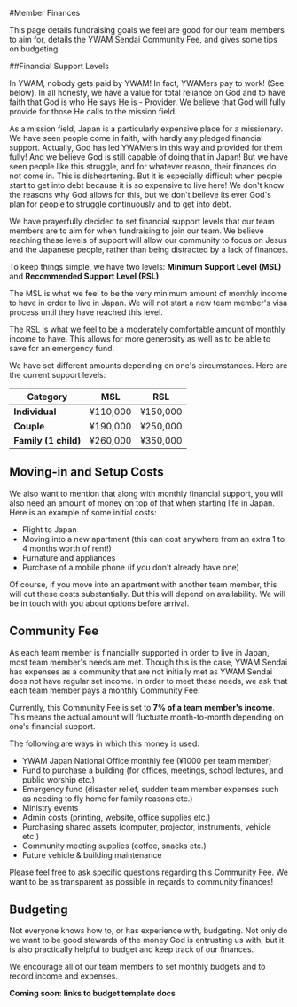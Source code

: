 #Member Finances

This page details fundraising goals we feel are good for our team members to aim for, details the YWAM Sendai Community Fee, and gives some tips on budgeting.

##Financial Support Levels

In YWAM, nobody gets paid by YWAM! In fact, YWAMers pay to work! (See below). In all honesty, we have a value for total reliance on God and to have faith that God is who He says He is - Provider. We believe that God will fully provide for those He calls to the mission field.

As a mission field, Japan is a particularly expensive place for a missionary. We have seen people come in faith, with hardly any pledged financial support. Actually, God has led YWAMers in this way and provided for them fully! And we believe God is still capable of doing that in Japan! But we have seen people like this struggle, and for whatever reason, their finances do not come in. This is disheartening. But it is especially difficult when people start to get into debt because it is so expensive to live here! We don't know the reasons why God allows for this, but we don't believe its ever God's plan for people to struggle continuously and to get into debt.

We have prayerfully decided to set financial support levels that our team members are to aim for when fundraising to join our team. We believe reaching these levels of support will allow our community to focus on Jesus and the Japanese people, rather than being distracted by a lack of finances.

To keep things simple, we have two levels: **Minimum Support Level (MSL)** and **Recommended Support Level (RSL)**.

The MSL is what we feel to be the very minimum amount of monthly income to have in order to live in Japan. We will not start a new team member's visa process until they have reached this level.

The RSL is what we feel to be a moderately comfortable amount of monthly income to have. This allows for more generosity as well as to be able to save for an emergency fund.

We have set different amounts depending on one's circumstances. Here are the current support levels:

Category | MSL | RSL
--------- | --------- | ---------
**Individual** | ¥110,000 | ¥150,000
**Couple** | ¥190,000 | ¥250,000
**Family (1 child)** | ¥260,000 | ¥350,000

## Moving-in and Setup Costs

We also want to mention that along with monthly financial support, you will also need an amount of money on top of that when starting life in Japan. Here is an example of some initial costs:

* Flight to Japan
* Moving into a new apartment (this can cost anywhere from an extra 1 to 4 months worth of rent!)
* Furnature and appliances
* Purchase of a mobile phone (if you don't already have one)

Of course, if you move into an apartment with another team member, this will cut these costs substantially. But this will depend on availability. We will be in touch with you about options before arrival.

## Community Fee

As each team member is financially supported in order to live in Japan, most team member's needs are met. Though this is the case, YWAM Sendai has expenses as a community that are not initially met as YWAM Sendai does not have regular set income. In order to meet these needs, we ask that each team member pays a monthly Community Fee.

Currently, this Community Fee is set to **7% of a team member's income**. This means the actual amount will fluctuate month-to-month depending on one's financial support.

The following are ways in which this money is used:

* YWAM Japan National Office monthly fee (¥1000 per team member)
* Fund to purchase a building (for offices, meetings, school lectures, and public worship etc.)
* Emergency fund (disaster relief, sudden team member expenses such as needing to fly home for family reasons etc.)
* Ministry events
* Admin costs (printing, website, office supplies etc.)
* Purchasing shared assets (computer, projector, instruments, vehicle etc.)
* Community meeting supplies (coffee, snacks etc.)
* Future vehicle & building maintenance

Please feel free to ask specific questions regarding this Community Fee. We want to be as transparent as possible in regards to community finances!

## Budgeting

Not everyone knows how to, or has experience with, budgeting. Not only do we want to be good stewards of the money God is entrusting us with, but it is also practically helpful to budget and keep track of our finances.

We encourage all of our team members to set monthly budgets and to record income and expenses.

**Coming soon: links to budget template docs**